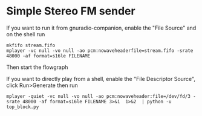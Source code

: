# Simple Stereo FM sender

If you want to run it from gnuradio-companion, enable the "File Source" and on the shell run


```
mkfifo stream.fifo
mplayer -vc null -vo null -ao pcm:nowaveheaderfile=stream.fifo -srate 48000 -af format=s16le FILENAME
```

Then start the flowgraph

If you want to directly play from a shell, enable the "File Descriptor Source", click Run>Generate then run

```
mplayer -quiet -vc null -vo null -ao pcm:nowaveheader:file=/dev/fd/3 -srate 48000 -af format=s16le FILENAME 3>&1  1>&2  | python -u top_block.py
```
